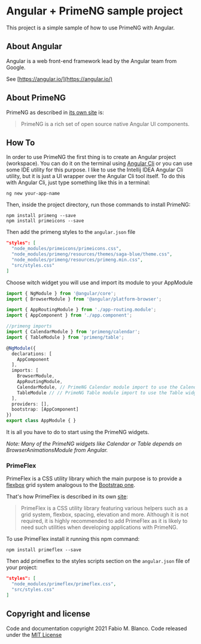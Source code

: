 # Angular + PrimeNG sample project #

This project is a simple sample of how to use PrimeNG with Angular.

## About Angular ##

Angular is a web front-end framework lead by the Angular team from Google.

See [https://angular.io/](https://angular.io/)

## About PrimeNG ##

PrimeNG as described in [its own site](https://www.primefaces.org/primeng/showcase/#/setup) is:

> PrimeNG is a rich set of open source native Angular UI components.

## How To ##

In order to use PrimeNG the first thing is to create an Angular project (workspace). You can do it on 
the terminal using [Angular Cli](https://angular.io/guide/setup-local#install-the-angular-cli) or you
can use some IDE utility for this purpose. I like to use the Intellij IDEA Angular Cli utility, but it 
is just a UI wrapper over the Angular Cli tool itself.
To do this with Angular Cli, just type something like this in a terminal:

```shell
ng new your-app-name
```

Then, inside the project directory, run those commands to install PrimeNG:

```shell
npm install primeng --save
npm install primeicons --save
```

Then add the primeng styles to the `angular.json` file

```json
"styles": [
  "node_modules/primeicons/primeicons.css",
  "node_modules/primeng/resources/themes/saga-blue/theme.css",
  "node_modules/primeng/resources/primeng.min.css",
  "src/styles.css"
]
```

Choose witch widget you will use and import its module to your AppModule

```typescript
import { NgModule } from '@angular/core';
import { BrowserModule } from '@angular/platform-browser';

import { AppRoutingModule } from './app-routing.module';
import { AppComponent } from './app.component';

//primeng imports
import { CalendarModule } from 'primeng/calendar';
import { TableModule } from 'primeng/table';

@NgModule({
  declarations: [
    AppComponent
  ],
  imports: [
    BrowserModule,
    AppRoutingModule,
    CalendarModule, // PrimeNG Calendar module import to use the Calendar widget 
    TableModule // // PrimeNG Table module import to use the Table widget
  ],
  providers: [],
  bootstrap: [AppComponent]
})
export class AppModule { }
```

It is all you have to do to start using the PrimeNG widgets.

*Note: Many of the PrimeNG widgets like Calendar or Table depends on BrowserAnimationsModule 
from Angular.*

### PrimeFlex ###

PrimeFlex is a CSS utility library which the main purpose is to provide a 
[flexbox](https://developer.mozilla.org/en-US/docs/Web/CSS/CSS_Flexible_Box_Layout/Basic_Concepts_of_Flexbox) 
grid system analogous to the [Bootstrap one](https://getbootstrap.com/docs/4.0/layout/grid/).

That's how PrimeFlex is described in its own [site](https://www.primefaces.org/primeng/showcase/#/primeflex):

> PrimeFlex is a CSS utility library featuring various helpers such as a grid system, 
> flexbox, spacing, elevation and more. Although it is not required, it is highly 
> recommended to add PrimeFlex as it is likely to need such utilities when developing 
> applications with PrimeNG.

To use PrimeFlex install it running this npm command:

```shell
npm install primeflex --save
```

Then add primeflex to the styles scripts section on the `angular.json` file of your project:

```json
"styles": [
  "node_modules/primeflex/primeflex.css",
  "src/styles.css"
]
```

## Copyright and license ##

Code and documentation copyright 2021 Fabio M. Blanco. Code released under the
[MIT License](https://github.com/fabio-blanco/test-primeng/blob/master/LICENSE)
